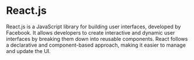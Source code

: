 # React.js
React.js is a JavaScript library for building user interfaces, developed by Facebook. It allows developers to create interactive and dynamic user interfaces by breaking them down into reusable components. React follows a declarative and component-based approach, making it easier to manage and update the UI.  
